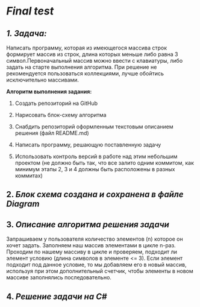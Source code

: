 # *Final test* 

## *1. Задача:*

Написать программу, которая из имеющегося массива строк формирует массив из строк,
длина которых меньше либо равна 3 символ.Первоначальный массив можно ввести с клавиатуры, 
либо задать на старте выполнения алгоритма. При решение не рекомендуется пользоваться коллекциями, 
лучше обойтись исключительно массивами.

**Алгоритм выполнения задания:**

1. Создать репозиторий на GitHub

2. Нарисовать блок-схему алгоритма

3. Снабдить репозиторий оформленным текстовым описанием решения (файл README.md)

4. Написать программу, решающую поставленную задачу

5. Использовать контроль версий в работе над этим небольшим проектом 
(не должно быть так, что все залито одним коммитом, как минимум этапы 2, 3 и 4 
должны быть расположены в разных коммитах)

## 2. *Блок схема создана и сохранена в файле Diagram*

## 3. *Описание алгоритма решения задачи*

Запрашиваем у пользователя количество элементов (n) которое он хочет задать. 
Заполняем наш массив элементами в цикле n-раз. 
Проходим по нашему массиву в цикле и проверяем, подходит ли элемент условию 
(длина символов в элементе <= 3). Если элемент подходит под данное условие, 
то мы добавляем его в новый массив, используя при этом дополнительный счетчик, 
чтобы элементы в новом массиве заполнялись последовательно.

## 4. *Решение задачи на C#*
